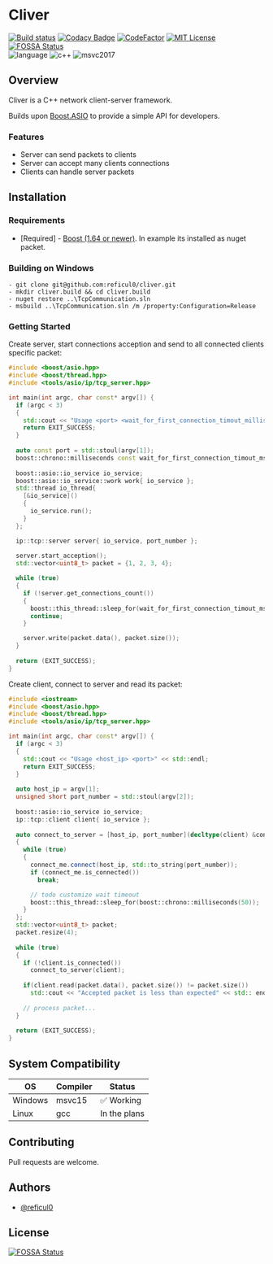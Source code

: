 Cliver
======

[![Build status](https://ci.appveyor.com/api/projects/status/vltix4u8lv2mvk32?svg=true)](https://ci.appveyor.com/project/reficul0/cliver)
[![Codacy Badge](https://api.codacy.com/project/badge/Grade/304d5a2963804ee5be401a90453272a9)](https://app.codacy.com/gh/reficul0/cliver?utm_source=github.com&utm_medium=referral&utm_content=reficul0/cliver&utm_campaign=Badge_Grade_Settings)
[![CodeFactor](https://www.codefactor.io/repository/github/reficul0/cliver/badge)](https://www.codefactor.io/repository/github/reficul0/cliver)
[![MIT License](https://img.shields.io/badge/license-MIT-blue.svg?style=flat)](https://github.com/RocketChat/Rocket.Chat/raw/master/LICENSE)
[![FOSSA Status](https://app.fossa.com/api/projects/git%2Bgithub.com%2Freficul0%2Fcliver.svg?type=shield)](https://app.fossa.com/projects/git%2Bgithub.com%2Freficul0%2Fcliver?ref=badge_shield)<br>
![language](https://img.shields.io/badge/language-c++-blue.svg)
![c++](https://img.shields.io/badge/std-c++14-blue.svg)
![msvc2017](https://img.shields.io/badge/MSVC-2017-ff69b4.svg) 

## Overview

Cliver is a C++ network client-server framework.

Builds upon [Boost.ASIO](http://www.boost.org/) to provide a simple API for developers.

### Features
* Server can send packets to clients
* Server can accept many clients connections
* Clients can handle server packets

## Installation

### Requirements

* [Required] - [Boost (1.64 or newer)](http://www.boost.org/). In example its installed as nuget packet.

### Building on Windows

```shell
- git clone git@github.com:reficul0/cliver.git
- mkdir cliver.build && cd cliver.build
- nuget restore ..\TcpCommunication.sln
- msbuild ..\TcpCommunication.sln /m /property:Configuration=Release
```
### Getting Started

Create server, start connections acception and send to all connected clients specific packet:
```cpp
#include <boost/asio.hpp>
#include <boost/thread.hpp>
#include <tools/asio/ip/tcp_server.hpp>

int main(int argc, char const* argv[]) {
  if (argc < 3)
  {
    std::cout << "Usage <port> <wait_for_first_connection_timout_milliseconds>" << std::endl;
    return EXIT_SUCCESS;
  }
  
  auto const port = std::stoul(argv[1]);
  boost::chrono::milliseconds const wait_for_first_connection_timout_ms{std::stoul(argv[2])};
  
  boost::asio::io_service io_service;
  boost::asio::io_service::work work{ io_service };
  std::thread io_thread{
    [&io_service]()
    {
      io_service.run();
    }
  };

  ip::tcp::server server{ io_service, port_number };
  
  server.start_acception();
  std::vector<uint8_t> packet = {1, 2, 3, 4};

  while (true)
  {
    if (!server.get_connections_count())
    {
      boost::this_thread::sleep_for(wait_for_first_connection_timout_ms);
      continue;
    }

    server.write(packet.data(), packet.size());
  }
  
  return (EXIT_SUCCESS);
}
```

Create client, connect to server and read its packet:
```cpp
#include <iostream>
#include <boost/asio.hpp>
#include <boost/thread.hpp>
#include <tools/asio/ip/tcp_server.hpp>

int main(int argc, char const* argv[]) {
  if (argc < 3)
  {
    std::cout << "Usage <host_ip> <port>" << std::endl;
    return EXIT_SUCCESS;
  }
  
  auto host_ip = argv[1];
  unsigned short port_number = std::stoul(argv[2]);
  
  boost::asio::io_service io_service;
  ip::tcp::client client{ io_service };
  
  auto connect_to_server = [host_ip, port_number](decltype(client) &connect_me)
  {
    while (true)
    {
      connect_me.connect(host_ip, std::to_string(port_number));
      if (connect_me.is_connected())
        break;

      // todo customize wait timeout
      boost::this_thread::sleep_for(boost::chrono::milliseconds(50));
    }
  };
  std::vector<uint8_t> packet;
  packet.resize(4);
  
  while (true)
  {
    if (!client.is_connected())
      connect_to_server(client);
		
    if(client.read(packet.data(), packet.size()) != packet.size())
      std::cout << "Accepted packet is less than expected" << std:: endl;
      
    // process packet...
  }
  
  return (EXIT_SUCCESS);
}
```

## System Compatibility

OS           | Compiler      | Status
------------ | ------------- | -------------
Windows      | msvc15        | :white_check_mark: Working
Linux        | gcc           | In the plans

## Contributing

Pull requests are welcome.

## Authors

* [@reficul0](https://github.com/reficul0)

## License
[![FOSSA Status](https://app.fossa.com/api/projects/git%2Bgithub.com%2Freficul0%2Fcliver.svg?type=large)](https://app.fossa.com/projects/git%2Bgithub.com%2Freficul0%2Fcliver?ref=badge_large)
